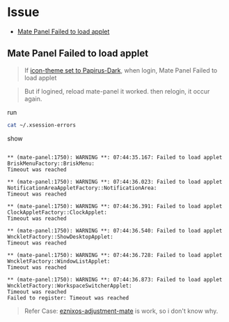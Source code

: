 

# Issue

* [Mate Panel Failed to load applet](#mate-panel-failed-to-load-applet)




## Mate Panel Failed to load applet

> If [icon-theme set to Papirus-Dark](asset/overlay/usr/share/glib-2.0/schemas/50_mate-theme-main.gschema.override#L9), when login, Mate Panel Failed to load applet


> But if logined, reload mate-panel it worked. then relogin, it occur again.


run

``` sh
cat ~/.xsession-errors
```

show

```

** (mate-panel:1750): WARNING **: 07:44:35.167: Failed to load applet BriskMenuFactory::BriskMenu:
Timeout was reached

** (mate-panel:1750): WARNING **: 07:44:36.023: Failed to load applet NotificationAreaAppletFactory::NotificationArea:
Timeout was reached

** (mate-panel:1750): WARNING **: 07:44:36.391: Failed to load applet ClockAppletFactory::ClockApplet:
Timeout was reached

** (mate-panel:1750): WARNING **: 07:44:36.540: Failed to load applet WnckletFactory::ShowDesktopApplet:
Timeout was reached

** (mate-panel:1750): WARNING **: 07:44:36.728: Failed to load applet WnckletFactory::WindowListApplet:
Timeout was reached

** (mate-panel:1750): WARNING **: 07:44:36.873: Failed to load applet WnckletFactory::WorkspaceSwitcherApplet:
Timeout was reached
Failed to register: Timeout was reached

```






> Refer Case: [eznixos-adjustment-mate](https://github.com/samwhelp/eznixos-adjustment-iso-profile-start/tree/main/debian-12/locale/en_us/eznixos-adjustment-mate) is work, so i don't know why.
